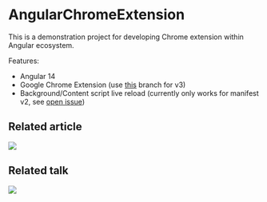 # AngularChromeExtension

This is a demonstration project for developing Chrome extension within Angular ecosystem. 

Features: 
 - Angular 14
 - Google Chrome Extension (use [this](https://github.com/just-jeb/angular-chrome-extension/tree/manifest-v3) branch for v3)
 - Background/Content script live reload (currently only works for manifest v2, see [open issue](https://github.com/SimplifyJobs/webpack-ext-reloader/issues/28))

## Related article
[![](https://miro.medium.com/max/1920/1*yPzpouKBY1mORRbnnUSviA.png)](https://www.justjeb.com/post/chrome-extension-with-angular-from-zero-to-a-little-hero)

## Related talk
[![](http://img.youtube.com/vi/T1gLcRa2Fm0/0.jpg)](http://www.youtube.com/watch?v=T1gLcRa2Fm0)
